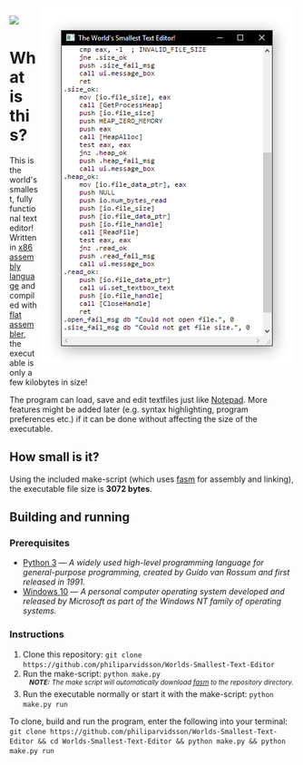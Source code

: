 <img align="right" src="img/screenshot.png" alt="" />

![](https://img.shields.io/github/license/philiparvidsson/Worlds-Smallest-Text-Editor.svg)

# What is this?

This is the world's smallest, fully functional text editor! Written in [x86 assembly language](https://en.wikipedia.org/wiki/X86_assembly_language) and compiled with [flat assembler](https://flatassembler.net/), the executable is only a few kilobytes in size!

The program can load, save and edit textfiles just like [Notepad](https://en.wikipedia.org/wiki/Microsoft_Notepad). More features might be added later (e.g. syntax highlighting, program preferences etc.) if it can be done without affecting the size of the executable.

## How small is it?

Using the included make-script (which uses [fasm](https://flatassembler.net/) for assembly and linking), the executable file size is **3072 bytes**.

## Building and running

### Prerequisites
* [Python 3](https://www.python.org/downloads/) — *A widely used high-level programming language for general-purpose programming, created by Guido van Rossum and first released in 1991.*
* [Windows 10](https://www.microsoft.com/en-us/windows/) — *A personal computer operating system developed and released by Microsoft as part of the Windows NT family of operating systems.*

### Instructions
1. Clone this repository: `git clone https://github.com/philiparvidsson/Worlds-Smallest-Text-Editor`
2. Run the make-script: `python make.py`  
   <sup><i><b>&nbsp;&nbsp;&nbsp;&nbsp;NOTE:</b> The make script will automatically download [fasm](https://flatassembler.net/) to the repository directory.</i></sup>
3. Run the executable normally or start it with the make-script: `python make.py run`

To clone, build and run the program, enter the following into your terminal:  
`git clone https://github.com/philiparvidsson/Worlds-Smallest-Text-Editor && cd Worlds-Smallest-Text-Editor && python make.py && python make.py run`
